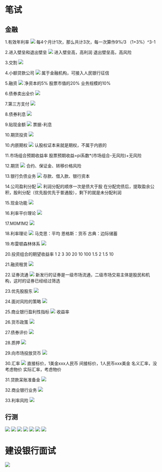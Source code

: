 # 笔试
## 金融
1.有效年利率
![](images/2022-10-24-15-27-57.png)
每4个月计1次，那么共计3次，每一次算作9%/3
（1+3%）^3-1

2.进入壁垒和退出壁垒
![](images/2022-10-24-15-31-21.png)
进入壁垒高，高利润
退出壁垒高，高风险

3.交割
![](images/2022-10-24-15-33-39.png)

4.小额贷款公司
![](images/2022-10-24-15-36-37.png)
属于金融机构，可接入人民银行征信

5.融资
![](images/2022-10-24-15-45-55.png)
净资本的5%
股票市值的20%
业务规模的10%

6.债券卖出全价
![](images/2022-10-24-15-49-58.png)


7.第三方支付
![](images/2022-10-24-15-52-08.png)

8.债券利息
![](images/2022-10-24-15-53-42.png)

9.贴现金额
![](images/2022-10-24-16-01-35.png)
票据-利息

10.期货投资
![](images/2022-10-24-16-03-06.png)

10.内嵌期权
![](images/2022-10-24-16-04-14.png)
认股权证本来就是期权，不属于内嵌的

11.市场组合预期收益率
股票预期收益=pi系数*(市场组合-无风险)+无风险

12.期货
![](images/2022-10-24-16-26-00.png)
合约、保证金、转移价格风险

13.银行负债业务
![](images/2022-10-24-16-31-53.png)
存款、借入款、银行资本

14.公司盈利分配
![](images/2022-10-24-16-33-55.png)
利润分配的顺序一次是债大于股
在分配完债后，提取盈余公积，股利分配（优先股优先于普通股），剩下的就是未分配利润

15.现金功能
![](images/2022-10-24-16-35-20.png)

16.利率平价理论
![](images/2022-10-24-16-41-22.png)

17.M0M1M2
![](images/2022-10-24-16-46-49.png)

18.利率理论
![](images/2022-10-24-16-49-12.png)
马克思：平均
恩格斯：货币
古典：边际储蓄

19.布雷顿森林体系
![](images/2022-10-24-16-50-46.png)

20.投资组合的期望收益率
1    2     3
30   20    10        100
1.5   2     1.5        10

21.融资租赁
![](images/2022-10-24-17-04-09.png)

22.证券流通
![](images/2022-10-24-17-04-44.png)
新发行的证券是一级市场流通，二级市场交易主体是股民和机构，这时的证券已经经过筛选

23.优先股股东
![](images/2022-10-24-17-05-53.png)

24.面对风险的策略
![](images/2022-10-24-17-08-45.png)


25.商业银行盈利性指标
![](images/2022-10-24-17-15-52.png)
收益率

26.货币政策
![](images/2022-10-24-17-22-31.png)

27.债券评价
![](images/2022-10-24-17-28-26.png)

28.质押
![](images/2022-10-24-17-32-44.png)

29.向市场投放货币
![](images/2022-10-25-08-38-30.png)

30.汇率
![](images/2022-10-25-08-42-07.png)
直接标价，1美金xxx人民币
间接标价，1人民币xxx美金
名义汇率，没考虑物价
实际汇率，考虑物价

31.贷款呆账准备金
![](images/2022-10-25-08-45-32.png)

32.商业银行业务
![](images/2022-10-25-08-47-02.png)

33.利率风险
![](images/2022-10-25-08-48-08.png)

## 行测
![](images/2022-10-25-16-15-46.png)
![](images/2022-10-25-16-16-51.png)
![](images/2022-10-25-16-19-02.png)
![](images/2022-10-25-16-21-45.png)
![](images/2022-10-25-16-22-38.png)
![](images/2022-10-25-16-23-16.png)
![](images/2022-10-25-16-24-59.png)




# 建设银行面试
![](images/2022-11-25-13-56-30.png)